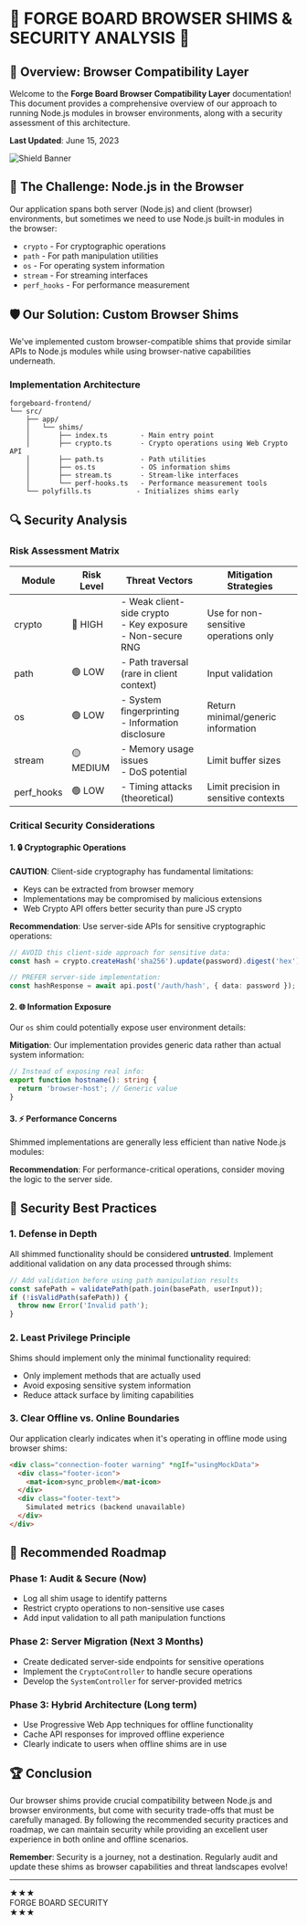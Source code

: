 # 🌟 FORGE BOARD BROWSER SHIMS & SECURITY ANALYSIS 🌟

## 🚀 Overview: Browser Compatibility Layer

Welcome to the **Forge Board Browser Compatibility Layer** documentation! This document provides a comprehensive overview of our approach to running Node.js modules in browser environments, along with a security assessment of this architecture.

**Last Updated**: June 15, 2023

![Shield Banner](./images/shield-banner.png)

## 🔧 The Challenge: Node.js in the Browser

Our application spans both server (Node.js) and client (browser) environments, but sometimes we need to use Node.js built-in modules in the browser:

- `crypto` - For cryptographic operations
- `path` - For path manipulation utilities
- `os` - For operating system information
- `stream` - For streaming interfaces
- `perf_hooks` - For performance measurement

## 🛡️ Our Solution: Custom Browser Shims

We've implemented custom browser-compatible shims that provide similar APIs to Node.js modules while using browser-native capabilities underneath.

### Implementation Architecture

```
forgeboard-frontend/
└── src/
    ├── app/
    │   └── shims/
    │       ├── index.ts        - Main entry point
    │       ├── crypto.ts       - Crypto operations using Web Crypto API
    │       ├── path.ts         - Path utilities
    │       ├── os.ts           - OS information shims
    │       ├── stream.ts       - Stream-like interfaces
    │       └── perf-hooks.ts   - Performance measurement tools
    └── polyfills.ts           - Initializes shims early
```

## 🔍 Security Analysis

### Risk Assessment Matrix

| Module | Risk Level | Threat Vectors | Mitigation Strategies |
|--------|------------|----------------|------------------------|
| crypto | 🔴 HIGH | - Weak client-side crypto<br>- Key exposure<br>- Non-secure RNG | Use for non-sensitive operations only |
| path | 🟢 LOW | - Path traversal (rare in client context) | Input validation |
| os | 🟢 LOW | - System fingerprinting<br>- Information disclosure | Return minimal/generic information |
| stream | 🟡 MEDIUM | - Memory usage issues<br>- DoS potential | Limit buffer sizes |
| perf_hooks | 🟢 LOW | - Timing attacks (theoretical) | Limit precision in sensitive contexts |

### Critical Security Considerations

#### 1. 🔒 Cryptographic Operations

**CAUTION**: Client-side cryptography has fundamental limitations:

- Keys can be extracted from browser memory
- Implementations may be compromised by malicious extensions
- Web Crypto API offers better security than pure JS crypto

**Recommendation**: Use server-side APIs for sensitive cryptographic operations:

```typescript
// AVOID this client-side approach for sensitive data:
const hash = crypto.createHash('sha256').update(password).digest('hex');

// PREFER server-side implementation:
const hashResponse = await api.post('/auth/hash', { data: password });
```

#### 2. 🌐 Information Exposure

Our `os` shim could potentially expose user environment details:

**Mitigation**: Our implementation provides generic data rather than actual system information:

```typescript
// Instead of exposing real info:
export function hostname(): string {
  return 'browser-host'; // Generic value
}
```

#### 3. ⚡ Performance Concerns

Shimmed implementations are generally less efficient than native Node.js modules:

**Recommendation**: For performance-critical operations, consider moving the logic to the server side.

## 🚨 Security Best Practices

### 1. Defense in Depth

All shimmed functionality should be considered **untrusted**. Implement additional validation on any data processed through shims:

```typescript
// Add validation before using path manipulation results
const safePath = validatePath(path.join(basePath, userInput));
if (!isValidPath(safePath)) {
  throw new Error('Invalid path');
}
```

### 2. Least Privilege Principle

Shims should implement only the minimal functionality required:

- Only implement methods that are actually used
- Avoid exposing sensitive system information
- Reduce attack surface by limiting capabilities

### 3. Clear Offline vs. Online Boundaries

Our application clearly indicates when it's operating in offline mode using browser shims:

```html
<div class="connection-footer warning" *ngIf="usingMockData">
  <div class="footer-icon">
    <mat-icon>sync_problem</mat-icon>
  </div>
  <div class="footer-text">
    Simulated metrics (backend unavailable)
  </div>
</div>
```

## 🔄 Recommended Roadmap

### Phase 1: Audit & Secure (Now)

- Log all shim usage to identify patterns
- Restrict crypto operations to non-sensitive use cases
- Add input validation to all path manipulation functions

### Phase 2: Server Migration (Next 3 Months)

- Create dedicated server-side endpoints for sensitive operations
- Implement the `CryptoController` to handle secure operations
- Develop the `SystemController` for server-provided metrics

### Phase 3: Hybrid Architecture (Long term)

- Use Progressive Web App techniques for offline functionality
- Cache API responses for improved offline experience
- Clearly indicate to users when offline shims are in use

## 🏆 Conclusion

Our browser shims provide crucial compatibility between Node.js and browser environments, but come with security trade-offs that must be carefully managed. By following the recommended security practices and roadmap, we can maintain security while providing an excellent user experience in both online and offline scenarios.

**Remember**: Security is a journey, not a destination. Regularly audit and update these shims as browser capabilities and threat landscapes evolve!

---

<div class="banner">
  <div class="stars-left">★★★</div>
  <div class="banner-text">FORGE BOARD SECURITY</div>
  <div class="stars-right">★★★</div>
</div>
